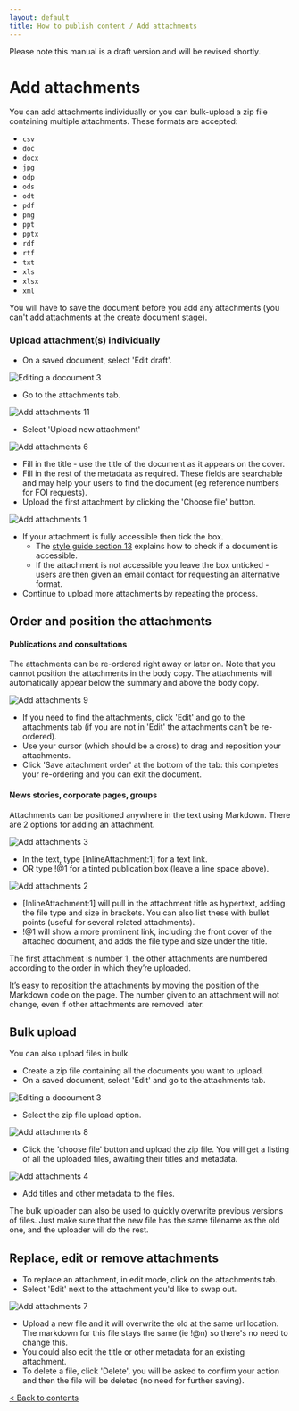 ```yaml
---
layout: default
title: How to publish content / Add attachments
---
```


Please note this manual is a draft version and will be revised shortly.

# Add attachments

You can add attachments individually or you can bulk-upload a zip file containing multiple attachments. These formats are accepted:

* `csv`
* `doc`
* `docx`
* `jpg`
* `odp`
* `ods`
* `odt`
* `pdf`
* `png`
* `ppt`
* `pptx`
* `rdf`
* `rtf`
* `txt`
* `xls`
* `xlsx`
* `xml`

You will have to save the document before you add any attachments (you can't add attachments at the create document stage). 

### Upload attachment(s) individually

* On a saved document, select 'Edit draft'. 

![Editing a docoument 3](editing-a-doc-3.png)

* Go to the attachments tab.

![Add attachments 11](add-attachments-11.png)

* Select 'Upload new attachment' 

![Add attachments 6](add-attachments-6.png)

* Fill in the title - use the title of the document as it appears on the cover. 
* Fill in the rest of the metadata as required. These fields are searchable and may help your users to find the document (eg reference numbers for FOI requests).
* Upload the first attachment by clicking the 'Choose file' button.

![Add attachments 1](add-attachments-1.png)

* If your attachment is fully accessible then tick the box.
   * The [style guide section 13](https://www.gov.uk/designprinciples/accessiblepdfs) explains how to check if a document is accessible. 
   * If the attachment is not accessible you leave the box unticked - users are then given an email contact for requesting an alternative format.
* Continue to upload more attachments by repeating the process.

## Order and position the attachments

#### Publications and consultations

The attachments can be re-ordered right away or later on. Note that you cannot position the attachments in the body copy. The attachments will automatically appear below the summary and above the body copy.

![Add attachments 9](add-attachments-9.png)

* If you need to find the attachments, click 'Edit' and go to the attachments tab (if you are not in 'Edit' the attachments can't be re-ordered).
* Use your cursor (which should be a cross) to drag and reposition your attachments.
* Click 'Save attachment order' at the bottom of the tab: this completes your re-ordering and you can exit the document.


#### News stories, corporate pages, groups

Attachments can be positioned anywhere in the text using Markdown. There are 2 options for adding an attachment.

![Add attachments 3](add-attachments-3.png)

* In the text, type \[InlineAttachment:1\] for a text link.
* OR type !@1 for a tinted publication box (leave a line space above).

![Add attachments 2](add-attachments-2.png)

* \[InlineAttachment:1\] will pull in the attachment title as hypertext, adding the file type and size in brackets. You can also list these with bullet points (useful for several related attachments).
* !@1 will show a more prominent link, including the front cover of the attached document, and adds the file type and size under the title.

The first attachment is number 1, the other attachments are numbered according to the order in which they’re uploaded. 

It’s easy to reposition the attachments by moving the position of the Markdown code on the page. The number given to an attachment will not change, even if other attachments are removed later.

## Bulk upload

You can also upload files in bulk.

* Create a zip file containing all the documents you want to upload.
* On a saved document, select 'Edit' and go to the attachments tab.

![Editing a docoument 3](editing-a-doc-3.png)

* Select the zip file upload option.

![Add attachments 8](add-attachments-8.png)

* Click the 'choose file' button and upload the zip file. You will get a listing of all the uploaded files, awaiting their titles and metadata.

![Add attachments 4](add-attachments-4.png)

* Add titles and other metadata to the files.

The bulk uploader can also be used to quickly overwrite previous versions of files. Just make sure that the new file has the same filename as the old one, and the uploader will do the rest.

## Replace, edit or remove attachments

* To replace an attachment, in edit mode, click on the attachments tab.
* Select 'Edit' next to the attachment you'd like to swap out.

![Add attachments 7](add-attachments-7.png)

* Upload a new file and it will overwrite the old at the same url location. The markdown for this file stays the same (ie !@n) so there's no need to change this.
* You could also edit the title or other metadata for an existing attachment.
* To delete a file, click 'Delete', you will be asked to confirm your action and then the file will be deleted (no need for further saving).

[< Back to contents](http://alphagov.github.io/inside-government-admin-guide/)

